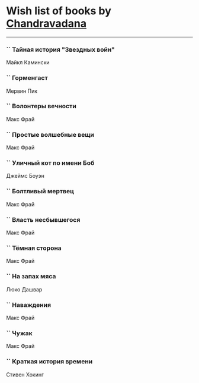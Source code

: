 # Wish list of books by [Chandravadana](https://plus.google.com/105866022348292919948)
---

### `` Тайная история "Звездных войн"
Майкл Камински

### `` Горменгаст
Мервин Пик

### `` Волонтеры вечности
Макс Фрай

### `` Простые волшебные вещи
Макс Фрай

### `` Уличный кот по имени Боб
Джеймс Боуэн

### `` Болтливый мертвец
Макс Фрай

### `` Власть несбывшегося
Макс Фрай

### `` Тёмная сторона
Макс Фрай

### `` На запах мяса
Люко Дашвар

### `` Наваждения
Макс Фрай

### `` Чужак
Макс Фрай

### `` Краткая история времени
Стивен Хокинг

